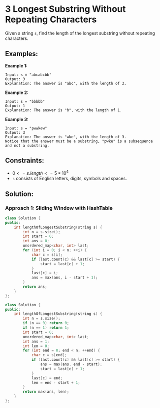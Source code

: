 # 3 Longest Substring Without Repeating Characters

Given a string `s`, find the length of the longest substring without repeating characters.

## Examples:

**Example 1:**
```
Input: s = "abcabcbb"
Output: 3
Explanation: The answer is "abc", with the length of 3.
```
**Example 2:**
```
Input: s = "bbbbb"
Output: 1
Explanation: The answer is "b", with the length of 1.
```
**Example 3:**
```
Input: s = "pwwkew"
Output: 3
Explanation: The answer is "wke", with the length of 3.
Notice that the answer must be a substring, "pwke" is a subsequence and not a substring.
```

## Constraints:
- $0 <= s.length <= 5 * 10^4$
- `s` consists of English letters, digits, symbols and spaces.


## Solution:

### Approach 1: Sliding Window with HashTable
```c++
class Solution {
public:
    int lengthOfLongestSubstring(string s) {
        int n = s.size();
        int start = 0;
        int ans = 0;
        unordered_map<char, int> last;
        for (int i = 0; i < n; ++i) {
            char c = s[i];
            if (last.count(c) && last[c] >= start) {
                start = last[c] + 1;
            }
            last[c] = i;
            ans = max(ans, i - start + 1);
        }
        return ans;
    }
};
```

```c++
class Solution {
public:
    int lengthOfLongestSubstring(string s) {
        int n = s.size();
        if (n == 0) return 0;
        if (n == 1) return 1;
        int start = 0;
        unordered_map<char, int> last;
        int ans = 1;
        int len = 0;
        for (int end = 0; end < n; ++end) {
            char c = s[end];
            if (last.count(c) && last[c] >= start) {
                ans = max(ans, end - start);
                start = last[c] + 1;
            }
            last[c] = end;
            len = end - start + 1;
        }
        return max(ans, len);
    }
};
```
